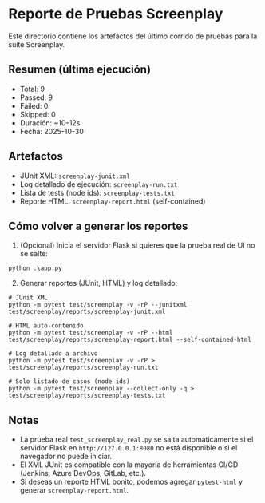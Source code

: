 # Reporte de Pruebas Screenplay

Este directorio contiene los artefactos del último corrido de pruebas para la suite Screenplay.

## Resumen (última ejecución)

- Total: 9
- Passed: 9
- Failed: 0
- Skipped: 0
- Duración: ~10–12s
- Fecha: 2025-10-30

## Artefactos

- JUnit XML: `screenplay-junit.xml`
- Log detallado de ejecución: `screenplay-run.txt`
- Lista de tests (node ids): `screenplay-tests.txt`
- Reporte HTML: `screenplay-report.html` (self-contained)

## Cómo volver a generar los reportes

1. (Opcional) Inicia el servidor Flask si quieres que la prueba real de UI no se salte:

```pwsh
python .\app.py
```

2. Generar reportes (JUnit, HTML) y log detallado:

```pwsh
# JUnit XML
python -m pytest test/screenplay -v -rP --junitxml test/screenplay/reports/screenplay-junit.xml

# HTML auto-contenido
python -m pytest test/screenplay -v -rP --html test/screenplay/reports/screenplay-report.html --self-contained-html

# Log detallado a archivo
python -m pytest test/screenplay -v -rP > test/screenplay/reports/screenplay-run.txt

# Solo listado de casos (node ids)
python -m pytest test/screenplay --collect-only -q > test/screenplay/reports/screenplay-tests.txt
```

## Notas
- La prueba real `test_screenplay_real.py` se salta automáticamente si el servidor Flask en `http://127.0.0.1:8080` no está disponible o si el navegador no puede iniciar.
- El XML JUnit es compatible con la mayoría de herramientas CI/CD (Jenkins, Azure DevOps, GitLab, etc.).
- Si deseas un reporte HTML bonito, podemos agregar `pytest-html` y generar `screenplay-report.html`.
